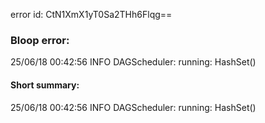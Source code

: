error id: CtN1XmX1yT0Sa2THh6Flqg==
### Bloop error:

25/06/18 00:42:56 INFO DAGScheduler: running: HashSet()
#### Short summary: 

25/06/18 00:42:56 INFO DAGScheduler: running: HashSet()